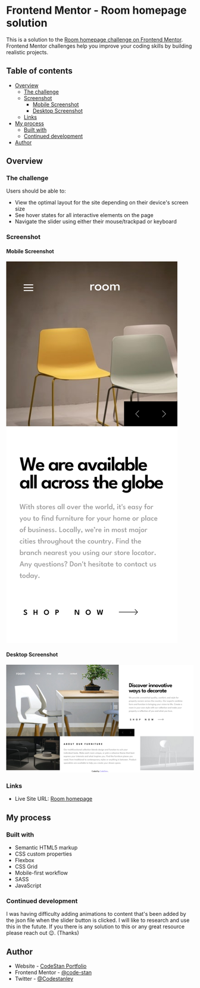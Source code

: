 # Frontend Mentor - Room homepage solution

This is a solution to the [Room homepage challenge on Frontend Mentor](https://www.frontendmentor.io/challenges/room-homepage-BtdBY_ENq). Frontend Mentor challenges help you improve your coding skills by building realistic projects.

## Table of contents

- [Overview](#overview)
  - [The challenge](#the-challenge)
  - [Screenshot](#screenshot)
    - [Mobile Screenshot](#mobile-screenshot)
    - [Desktop Screenshot](#desktop-screenshot)
  - [Links](#links)
- [My process](#my-process)
  - [Built with](#built-with)
  - [Continued development](#continued-development)
- [Author](#author)

## Overview

### The challenge

Users should be able to:

- View the optimal layout for the site depending on their device's screen size
- See hover states for all interactive elements on the page
- Navigate the slider using either their mouse/trackpad or keyboard

### Screenshot

#### Mobile Screenshot

![mobile-preview](./screenshot/mobile-screenshot.png)

#### Desktop Screenshot

![desktop-preview](./screenshot/desktop-screenshot.png)

### Links

- Live Site URL: [Room homepage](https://code-stan.github.io/room-homepage)

## My process

### Built with

- Semantic HTML5 markup
- CSS custom properties
- Flexbox
- CSS Grid
- Mobile-first workflow
- SASS
- JavaScript

### Continued development

I was having difficulty adding animations to content that's been added by the json file when the slider button is clicked. I will like to research and use this in the futute. If you there is any solution to this or any great resource please reach out 😉. (Thanks)

## Author

- Website - [CodeStan Portfolio](https://codestan.netlify.app/)
- Frontend Mentor - [@code-stan](https://www.frontendmentor.io/profile/code-stan)
- Twitter - [@Codestanley](https://www.twitter.com/codestanley)
